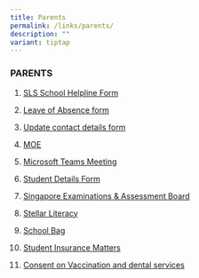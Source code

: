 ```yaml
---
title: Parents
permalink: /links/parents/
description: ""
variant: tiptap
---
```

<h3>PARENTS</h3>
<ol data-tight="true" class="tight">
<li>
<p><a href="https://form.gov.sg/5d536818f0c5370012d1c890" rel="noopener noreferrer nofollow" target="_blank">SLS School Helpline Form</a>
</p>
</li>
<li>
<p><a href="https://form.gov.sg/60f4fef1bd815f0011b2b5d3" rel="noopener noreferrer nofollow" target="_blank">Leave of Absence form</a>
</p>
</li>
<li>
<p><a href="https://pg.moe.edu.sg/forms/sdf" rel="noopener nofollow" target="_blank">Update contact details form</a>
</p>
</li>
<li>
<p><a href="https://www.moe.gov.sg/" rel="noopener noreferrer nofollow" target="_blank">MOE</a>
</p>
</li>
<li>
<p><a href="https://www.microsoft.com/en-sg/microsoft-teams/join-a-meeting" rel="noopener nofollow" target="_blank">Microsoft Teams Meeting</a>
</p>
</li>
<li>
<p><a href="https://pg.moe.edu.sg/forms/sdf" rel="noopener nofollow" target="_blank">Student Details Form</a>
</p>
</li>
<li>
<p><a href="http://www.seab.gov.sg/" rel="noopener noreferrer nofollow" target="_blank">Singapore Examinations &amp; Assessment Board</a>
</p>
</li>
<li>
<p><a href="https://www.stellarliteracy.sg/" rel="noopener noreferrer nofollow" target="_blank">Stellar Literacy</a>
</p>
</li>
<li>
<p><a href="https://www.schoolbag.edu.sg/" rel="noopener noreferrer nofollow" target="_blank">School Bag</a>
</p>
</li>
<li>
<p><a href="https://www.bendemeerpri.moe.edu.sg/for-parents/Student-Insurance-Matters/" rel="noopener nofollow" target="_blank">Student Insurance Matters</a>
</p>
</li>
<li>
<p><a href="https://consent.hpb.gov.sg/" rel="noopener nofollow" target="_blank">Consent on Vaccination and dental services</a>
</p>
</li>
</ol>
<p></p>